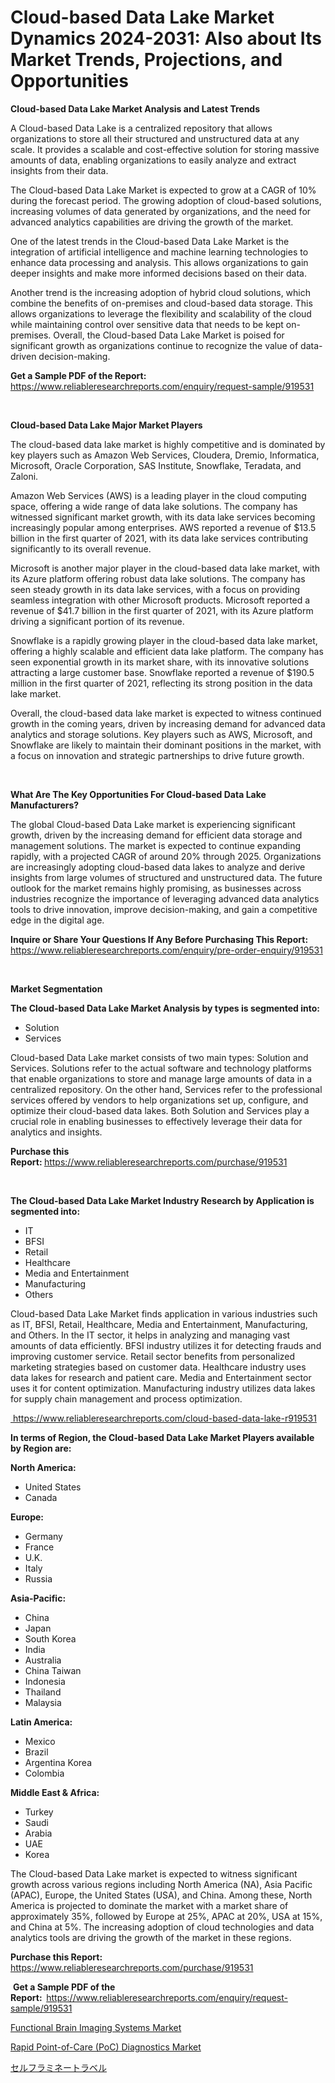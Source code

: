 <p><h1>Cloud-based Data Lake Market Dynamics 2024-2031: Also about Its Market Trends, Projections, and Opportunities</h1></p><p><strong>Cloud-based Data Lake Market Analysis and Latest Trends</strong></p>
<p><p>A Cloud-based Data Lake is a centralized repository that allows organizations to store all their structured and unstructured data at any scale. It provides a scalable and cost-effective solution for storing massive amounts of data, enabling organizations to easily analyze and extract insights from their data.</p><p>The Cloud-based Data Lake Market is expected to grow at a CAGR of 10% during the forecast period. The growing adoption of cloud-based solutions, increasing volumes of data generated by organizations, and the need for advanced analytics capabilities are driving the growth of the market. </p><p>One of the latest trends in the Cloud-based Data Lake Market is the integration of artificial intelligence and machine learning technologies to enhance data processing and analysis. This allows organizations to gain deeper insights and make more informed decisions based on their data.</p><p>Another trend is the increasing adoption of hybrid cloud solutions, which combine the benefits of on-premises and cloud-based data storage. This allows organizations to leverage the flexibility and scalability of the cloud while maintaining control over sensitive data that needs to be kept on-premises. Overall, the Cloud-based Data Lake Market is poised for significant growth as organizations continue to recognize the value of data-driven decision-making.</p></p>
<p><strong>Get a Sample PDF of the Report:&nbsp;</strong> <a href="https://www.reliableresearchreports.com/enquiry/request-sample/919531">https://www.reliableresearchreports.com/enquiry/request-sample/919531</a></p>
<p>&nbsp;</p>
<p><strong>Cloud-based Data Lake Major Market Players</strong></p>
<p><p>The cloud-based data lake market is highly competitive and is dominated by key players such as Amazon Web Services, Cloudera, Dremio, Informatica, Microsoft, Oracle Corporation, SAS Institute, Snowflake, Teradata, and Zaloni. </p><p>Amazon Web Services (AWS) is a leading player in the cloud computing space, offering a wide range of data lake solutions. The company has witnessed significant market growth, with its data lake services becoming increasingly popular among enterprises. AWS reported a revenue of $13.5 billion in the first quarter of 2021, with its data lake services contributing significantly to its overall revenue.</p><p>Microsoft is another major player in the cloud-based data lake market, with its Azure platform offering robust data lake solutions. The company has seen steady growth in its data lake services, with a focus on providing seamless integration with other Microsoft products. Microsoft reported a revenue of $41.7 billion in the first quarter of 2021, with its Azure platform driving a significant portion of its revenue.</p><p>Snowflake is a rapidly growing player in the cloud-based data lake market, offering a highly scalable and efficient data lake platform. The company has seen exponential growth in its market share, with its innovative solutions attracting a large customer base. Snowflake reported a revenue of $190.5 million in the first quarter of 2021, reflecting its strong position in the data lake market.</p><p>Overall, the cloud-based data lake market is expected to witness continued growth in the coming years, driven by increasing demand for advanced data analytics and storage solutions. Key players such as AWS, Microsoft, and Snowflake are likely to maintain their dominant positions in the market, with a focus on innovation and strategic partnerships to drive future growth.</p></p>
<p>&nbsp;</p>
<p><strong>What Are The Key Opportunities For Cloud-based Data Lake Manufacturers?</strong></p>
<p><p>The global Cloud-based Data Lake market is experiencing significant growth, driven by the increasing demand for efficient data storage and management solutions. The market is expected to continue expanding rapidly, with a projected CAGR of around 20% through 2025. Organizations are increasingly adopting cloud-based data lakes to analyze and derive insights from large volumes of structured and unstructured data. The future outlook for the market remains highly promising, as businesses across industries recognize the importance of leveraging advanced data analytics tools to drive innovation, improve decision-making, and gain a competitive edge in the digital age.</p></p>
<p><strong>Inquire or Share Your Questions If Any Before Purchasing This Report:</strong> <a href="https://www.reliableresearchreports.com/enquiry/pre-order-enquiry/919531">https://www.reliableresearchreports.com/enquiry/pre-order-enquiry/919531</a></p>
<p>&nbsp;</p>
<p><strong>Market Segmentation</strong></p>
<p><strong>The Cloud-based Data Lake Market Analysis by types is segmented into:</strong></p>
<p><ul><li>Solution</li><li>Services</li></ul></p>
<p><p>Cloud-based Data Lake market consists of two main types: Solution and Services. Solutions refer to the actual software and technology platforms that enable organizations to store and manage large amounts of data in a centralized repository. On the other hand, Services refer to the professional services offered by vendors to help organizations set up, configure, and optimize their cloud-based data lakes. Both Solution and Services play a crucial role in enabling businesses to effectively leverage their data for analytics and insights.</p></p>
<p><strong>Purchase this Report:&nbsp;</strong><a href="https://www.reliableresearchreports.com/purchase/919531">https://www.reliableresearchreports.com/purchase/919531</a></p>
<p>&nbsp;</p>
<p><strong>The Cloud-based Data Lake Market Industry Research by Application is segmented into:</strong></p>
<p><ul><li>IT</li><li>BFSI</li><li>Retail</li><li>Healthcare</li><li>Media and Entertainment</li><li>Manufacturing</li><li>Others</li></ul></p>
<p><p>Cloud-based Data Lake Market finds application in various industries such as IT, BFSI, Retail, Healthcare, Media and Entertainment, Manufacturing, and Others. In the IT sector, it helps in analyzing and managing vast amounts of data efficiently. BFSI industry utilizes it for detecting frauds and improving customer service. Retail sector benefits from personalized marketing strategies based on customer data. Healthcare industry uses data lakes for research and patient care. Media and Entertainment sector uses it for content optimization. Manufacturing industry utilizes data lakes for supply chain management and process optimization.</p></p>
<p><a href="https://www.reliableresearchreports.com/cloud-based-data-lake-r919531">&nbsp;https://www.reliableresearchreports.com/cloud-based-data-lake-r919531</a></p>
<p><strong>In terms of Region, the Cloud-based Data Lake Market Players available by Region are:</strong></p>
<p>
    <p> <strong> North America: </strong>
        <ul>
            <li>United States</li>
            <li>Canada</li>
        </ul>
        </p> 
    <p> <strong> Europe: </strong>
        <ul>
            <li>Germany</li>
            <li>France</li>
            <li>U.K.</li>
            <li>Italy</li>
            <li>Russia</li>
        </ul>
        </p> 
    <p> <strong> Asia-Pacific: </strong>
        <ul>
            <li>China</li>
            <li>Japan</li>
            <li>South Korea</li>
            <li>India</li>
            <li>Australia</li>
            <li>China Taiwan</li>
            <li>Indonesia</li>
            <li>Thailand</li>
            <li>Malaysia</li>
        </ul>
        </p> 
    <p> <strong> Latin America: </strong>
        <ul>
            <li>Mexico</li>
            <li>Brazil</li>
            <li>Argentina Korea</li>
            <li>Colombia</li>
        </ul>
        </p> 
    <p> <strong> Middle East & Africa: </strong>
        <ul>
            <li>Turkey</li>
            <li>Saudi</li>
            <li>Arabia</li>
            <li>UAE</li>
            <li>Korea</li>
        </ul>
    </p>
    </p>
<p><p>The Cloud-based Data Lake market is expected to witness significant growth across various regions including North America (NA), Asia Pacific (APAC), Europe, the United States (USA), and China. Among these, North America is projected to dominate the market with a market share of approximately 35%, followed by Europe at 25%, APAC at 20%, USA at 15%, and China at 5%. The increasing adoption of cloud technologies and data analytics tools are driving the growth of the market in these regions.</p></p>
<p><strong>Purchase this Report: </strong><a href="https://www.reliableresearchreports.com/purchase/919531">https://www.reliableresearchreports.com/purchase/919531</a></p>
<p>&nbsp;<strong>Get a Sample PDF of the Report:&nbsp;&nbsp;</strong><a href="https://www.reliableresearchreports.com/enquiry/request-sample/919531">https://www.reliableresearchreports.com/enquiry/request-sample/919531</a></p>
<p><strong></strong></p>
<p><p><a href="https://www.linkedin.com/pulse/functional-brain-imaging-systems-market-furnishes-information-i8tfe">Functional Brain Imaging Systems Market</a></p><p><a href="https://www.linkedin.com/pulse/rapid-point-of-care-poc-diagnostics-market-insight-trends-n2v1e">Rapid Point-of-Care (PoC) Diagnostics Market</a></p><p><a href="https://github.com/tubbs463/Market-Research-Report-List-1/blob/main/346954461200.md">セルフラミネートラベル</a></p></p>
